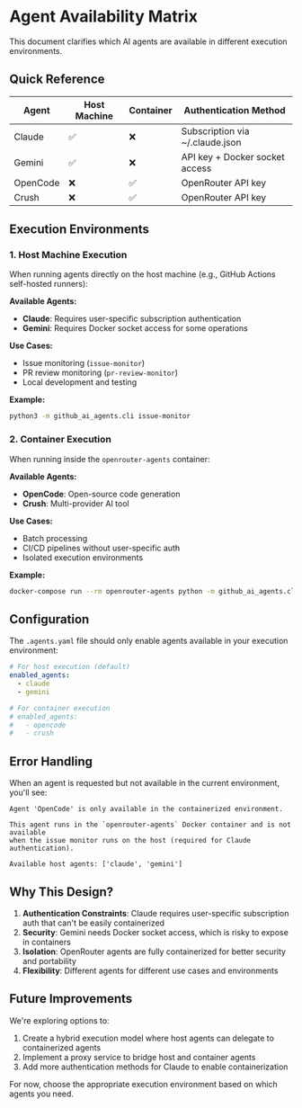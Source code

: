 # Agent Availability Matrix

This document clarifies which AI agents are available in different execution environments.

## Quick Reference

| Agent | Host Machine | Container | Authentication Method |
|-------|--------------|-----------|---------------------|
| Claude | ✅ | ❌ | Subscription via ~/.claude.json |
| Gemini | ✅ | ❌ | API key + Docker socket access |
| OpenCode | ❌ | ✅ | OpenRouter API key |
| Crush | ❌ | ✅ | OpenRouter API key |

## Execution Environments

### 1. Host Machine Execution

When running agents directly on the host machine (e.g., GitHub Actions self-hosted runners):

**Available Agents:**
- **Claude**: Requires user-specific subscription authentication
- **Gemini**: Requires Docker socket access for some operations

**Use Cases:**
- Issue monitoring (`issue-monitor`)
- PR review monitoring (`pr-review-monitor`)
- Local development and testing

**Example:**
```bash
python3 -m github_ai_agents.cli issue-monitor
```

### 2. Container Execution

When running inside the `openrouter-agents` container:

**Available Agents:**
- **OpenCode**: Open-source code generation
- **Crush**: Multi-provider AI tool

**Use Cases:**
- Batch processing
- CI/CD pipelines without user-specific auth
- Isolated execution environments

**Example:**
```bash
docker-compose run --rm openrouter-agents python -m github_ai_agents.cli issue-monitor
```

## Configuration

The `.agents.yaml` file should only enable agents available in your execution environment:

```yaml
# For host execution (default)
enabled_agents:
  - claude
  - gemini

# For container execution
# enabled_agents:
#   - opencode
#   - crush
```

## Error Handling

When an agent is requested but not available in the current environment, you'll see:

```
Agent 'OpenCode' is only available in the containerized environment.

This agent runs in the `openrouter-agents` Docker container and is not available
when the issue monitor runs on the host (required for Claude authentication).

Available host agents: ['claude', 'gemini']
```

## Why This Design?

1. **Authentication Constraints**: Claude requires user-specific subscription auth that can't be easily containerized
2. **Security**: Gemini needs Docker socket access, which is risky to expose in containers
3. **Isolation**: OpenRouter agents are fully containerized for better security and portability
4. **Flexibility**: Different agents for different use cases and environments

## Future Improvements

We're exploring options to:
1. Create a hybrid execution model where host agents can delegate to containerized agents
2. Implement a proxy service to bridge host and container agents
3. Add more authentication methods for Claude to enable containerization

For now, choose the appropriate execution environment based on which agents you need.
